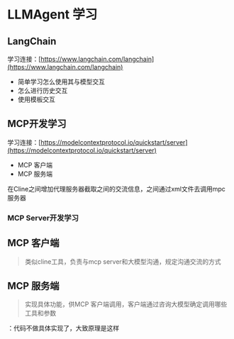 # LLMAgent 学习
## LangChain
学习连接：[https://www.langchain.com/langchain](https://www.langchain.com/langchain)
- 简单学习怎么使用其与模型交互
- 怎么进行历史交互
- 使用模板交互
## MCP开发学习
学习连接：[https://modelcontextprotocol.io/quickstart/server](https://modelcontextprotocol.io/quickstart/server)
- MCP 客户端
- MCP 服务端

在Cline之间增加代理服务器截取之间的交流信息，之间通过xml文件去调用mpc服务器

### MCP Server开发学习
## MCP 客户端
> 类似cline工具，负责与mcp server和大模型沟通，规定沟通交流的方式
## MCP 服务端
> 实现具体功能，供MCP 客户端调用，客户端通过咨询大模型确定调用哪些工具和参数

：代码不做具体实现了，大致原理是这样
